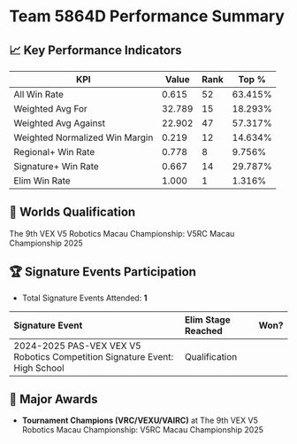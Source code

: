 # Team 5864D Performance Summary

## 📈 Key Performance Indicators
| KPI | Value | Rank | Top % |
| --- | ----- | ---- | ----- |
| All Win Rate | 0.615 | 52 | 63.415% |
| Weighted Avg For | 32.789 | 15 | 18.293% |
| Weighted Avg Against | 22.902 | 47 | 57.317% |
| Weighted Normalized Win Margin | 0.219 | 12 | 14.634% |
| Regional+ Win Rate | 0.778 | 8 | 9.756% |
| Signature+ Win Rate | 0.667 | 14 | 29.787% |
| Elim Win Rate | 1.000 | 1 | 1.316% |


## 🎯 Worlds Qualification
The 9th VEX V5 Robotics Macau Championship: V5RC Macau Championship 2025

## 🏆 Signature Events Participation
- Total Signature Events Attended: **1**

| Signature Event | Elim Stage Reached | Won? |
|:----------------|:-------------------|:----|
| 2024-2025 PAS-VEX VEX V5 Robotics Competition Signature Event: High School | Qualification |  |


## 🥇 Major Awards
- **Tournament Champions (VRC/VEXU/VAIRC)** at The 9th VEX V5 Robotics Macau Championship: V5RC Macau Championship 2025

